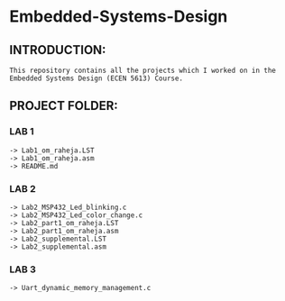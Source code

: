 # Embedded-Systems-Design

## INTRODUCTION:
    This repository contains all the projects which I worked on in the Embedded Systems Design (ECEN 5613) Course.

## PROJECT FOLDER:
### LAB 1
    -> Lab1_om_raheja.LST
    -> Lab1_om_raheja.asm
    -> README.md

### LAB 2
    -> Lab2_MSP432_Led_blinking.c
    -> Lab2_MSP432_Led_color_change.c
    -> Lab2_part1_om_raheja.LST
    -> Lab2_part1_om_raheja.asm
    -> Lab2_supplemental.LST
    -> Lab2_supplemental.asm
    
### LAB 3
    -> Uart_dynamic_memory_management.c
